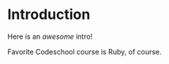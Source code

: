 Introduction
===============

Here is an *awesome* intro!

Favorite Codeschool course is Ruby, of course.
